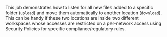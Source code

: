 This job demonstrates how to listen for all new files added to a specific folder (`upload`) and move them
automatically to another location (`download`). This can be handy if these two locations are inside two different 
workspaces whose accesses are restricted on a per-network access using Security Policies for specific compliance/regulatory rules.

